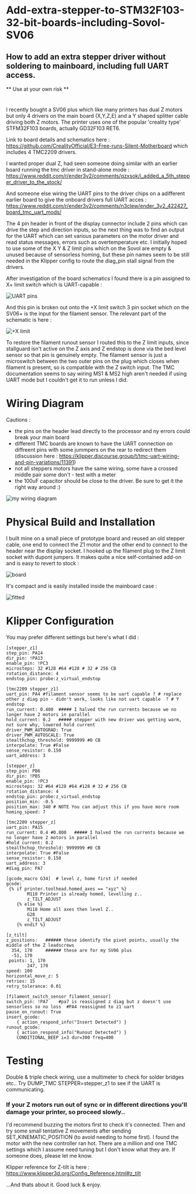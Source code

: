 # Add-extra-stepper-to-STM32F103-32-bit-boards-including-Sovol-SV06

## How to add an extra stepper driver without soldering to mainboard, including full UART access.
** Use at your own risk **

# 
I recently bought a SV06 plus which like many printers has dual Z motors but only 4 drivers on the main board (X,Y,Z,E) and a Y shaped splitter cable driving both Z motors.
The printer uses one of the popular 'creality type' STFM32F103 boards, actually GD32F103 RET6. 

Link to board details and schematics here :
https://github.com/CrealityOfficial/E3-Free-runs-Silent-Motherboard which includes 4 TMC2209 drivers.

I wanted proper dual Z, had seen someone doing similar with an earlier board running the tmc driver in stand-alone mode   : 
https://www.reddit.com/r/ender3v2/comments/qzxsok/i_added_a_5th_stepper_driver_to_the_stock/

And someone else wiring the UART pins to the driver chips on a adifferent earlier board to give the onboard drivers full UART acces :
https://www.reddit.com/r/ender3v2/comments/n3clew/ender_3v2_422427_board_tmc_uart_mods/


The 4 pin header in front of the display connector include 2 pins which can drive the step and direction inputs, so the next thing was to find an output for the UART which can set various parameters on the motor driver and read status messages, errors such as overtemperature etc.  I initially hoped to use some of the X Y & Z limit pins which on the Sovol are empty & unused because of sensorless homing, but these pin names seem to be still needed in the Klipper config to route the diag_pin stall signal from the drivers.

After investigation of the board schematics I found there is a pin assigned to X+ limit switch which is UART-capable :  

![UART pins](images/e3_free_runs_UART_on_pins.png)

And this pin is broken out onto the +X limit switch 3 pin socket which on the SV06+ is the input for the filament sensor.  The relevant part of the schematic is here :

![+X limit](images/e3_free_runs_X+_Limit.png)

To restore the filament runout sensor I routed this to the Z limit inputs, since stallguard isn't active on the Z axis and Z endstop is done via the bed level sensor so that pin is genuinely empty.  The filament sensor is just a microswitch between the two outer pins on the plug which closes when filament is present, so is compatible with the Z switch input.
The TMC documentation seems to say wiring MS1 & MS2 high aren't needed if using UART mode but I couldn't get it to run unless I did.

# Wiring Diagram

Cautions : 
+ the pins on the header lead directly to the processor and ny errors could break your main board
+ different TMC boards are known to have the UART connection on diffreent pins with some jummpers on the rear to redirect them (discussion here : https://klipper.discourse.group/t/tmc-uart-wiring-and-pin-variations/11391) 
+ not all steppers motors have the same wiring, some have a crossed middle pair some don't - test with a meter
+ the 100uF capacitor should be close to the driver. Be sure to get it the right way around :)
  
![my wiring diagram](images/my_wiring_diagram.JPG)


# Physical Build and Installation

I built mine on a small piece of prototype board and reused an old stepper cable, one end to connect the Z1 motor and the other end to connect to the header near the display socket.  I hooked up the filament plug to the Z limit socket with dupont jumpers. 
It makes quite a nice self-contained add-on and is easy to revert to stock :

![board](images/IMG_20240520_121145089.jpg)

It's compact and is easily installed inside the mainboard case : 

![fitted](images/IMG_20240520_124758095.jpg)

# Klipper Configuration

You may prefer different settings but here's what I did :

```
[stepper_z1]
step_pin: PA14
dir_pin: !PA13
enable_pin: !PC3
microsteps: 32 #128 #64 #128 # 32 # 256 CB
rotation_distance: 4
endstop_pin: probe:z_virtual_endstop

[tmc2209 stepper_z1]
uart_pin: PA4 #filament sensor seems to be uart capable ? # replace  other z diag pin - didn't work, looks like not uart capable  ? # Y endstop
run_current: 0.400  ##### I halved the run currents because we no longer have 2 motors in parallel
hold_current: 0.2   ##### stepper with new driver was getting warm, not sure why, lowered hold current
driver_PWM_AUTOGRAD: True
driver_PWM_AUTOSCALE: True
stealthchop_threshold: 9999999 #0 CB
interpolate: True #False
sense_resistor: 0.150
uart_address: 3

[stepper_z]
step_pin: PB6
dir_pin: !PB5
enable_pin: !PC3
microsteps: 32 #64 #128 #64 #128 # 32 # 256 CB
rotation_distance: 4
endstop_pin: probe:z_virtual_endstop
position_min: -0.5
position_max: 340 # NOTE You can adjust this if you have more room
homing_speed: 7

[tmc2209 stepper_z]
uart_pin: PA15
run_current: 0.4 #0.800   ##### I halved the run currents because we no longer have 2 motors in parallel
#hold_current: 0.2
stealthchop_threshold: 9999999 #0 CB
interpolate: True #False
sense_resistor: 0.150
uart_address: 3
#diag_pin: PA7

[gcode_macro G34]  # level z, home first if needed
gcode: 
 {% if printer.toolhead.homed_axes == "xyz" %}
        M118 Printer is already homed, levelling z..
        z_TILT_ADJUST
    {% else %}
        M118 Home all axes then level Z..
        G28
        z_TILT_ADJUST
    {% endif %}

[z_tilt]
z_positions:   ###### these identify the pivot points, usually the middle of the Z leadscrews
  354, 170     ###### these are for my SV06 plus
  -51, 170
 points: 1, 170
        247, 170 
speed: 100
horizontal_move_z: 5
retries: 15
retry_tolerance: 0.01

[filament_switch_sensor filament_sensor]   
switch_pin: !PA7    #pa7 is reassigned z diag but z doesn't use sensorless so no loss  #PA4 reassigned to z1 uart
pause_on_runout: True
insert_gcode:
    { action_respond_info("Insert Detected") }
runout_gcode:
    { action_respond_info("Runout Detected") }
    CONDITIONAL_BEEP i=3 dur=300 freq=400
```

# Testing

Double & triple check wiring, use a multimeter to check for solder bridges etc..
Try DUMP_TMC STEPPER=stepper_z1 to see if the UART is communicating. 

### If your Z motors run out of sync or in different directions you'll damage your printer, so proceed slowly..

I'd recommend buzzing the motors first to check it's connected.
Then and try some small tentative Z movements after sending SET_KINEMATIC_POSITION (to avoid needing to home first). 
I found the motor with the new controller ran hot.  There are a million and one TMC settings which I assume need tuning but I don't know what they are.  If someone does, please let me know.

Klipper reference for Z-tilt is here :  https://www.klipper3d.org/Config_Reference.html#z_tilt

...And thats about it.  Good luck & enjoy.

